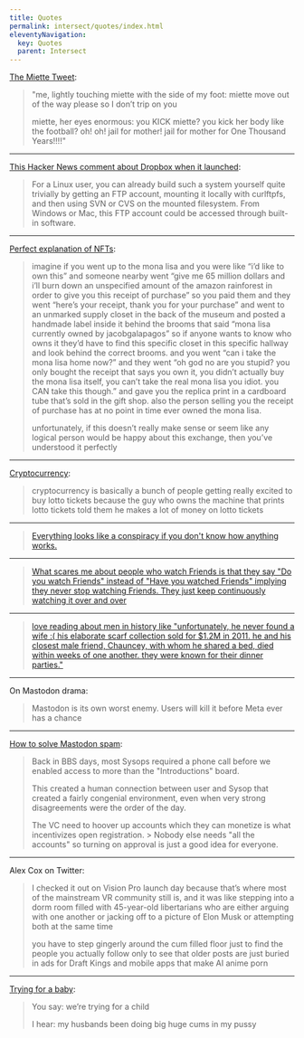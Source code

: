 ```yaml
---
title: Quotes
permalink: intersect/quotes/index.html
eleventyNavigation:
  key: Quotes
  parent: Intersect
---
```


[The Miette Tweet](https://twitter.com/tricialockwood/status/1108102037072433153?lang=en):

> "me, lightly touching miette with the side of my foot: miette move out of the way please so I don’t trip on you
> 
> miette, her eyes enormous: you KICK miette? you kick her body like the football? oh! oh! jail for mother! jail for mother for One Thousand Years!!!!"

---

[This Hacker News comment about Dropbox when it launched](https://news.ycombinator.com/item?id=9224):

> For a Linux user, you can already build such a system yourself quite trivially by getting an FTP account, mounting it locally with curlftpfs, and then using SVN or CVS on the mounted filesystem. From Windows or Mac, this FTP account could be accessed through built-in software.

---

[Perfect explanation of NFTs](https://queersamus.tumblr.com/post/649552477605249025):

> imagine if you went up to the mona lisa and you were like “i’d like to own this” and someone nearby went “give me 65 million dollars and i’ll burn down an unspecified amount of the amazon rainforest in order to give you this receipt of purchase” so you paid them and they went “here’s your receipt, thank you for your purchase” and went to an unmarked supply closet in the back of the museum and posted a handmade label inside it behind the brooms that said “mona lisa currently owned by jacobgalapagos” so if anyone wants to know who owns it they’d have to find this specific closet in this specific hallway and look behind the correct brooms. and you went “can i take the mona lisa home now?” and they went “oh god no are you stupid? you only bought the receipt that says you own it, you didn’t actually buy the mona lisa itself, you can’t take the real mona lisa you idiot. you CAN take this though.” and gave you the replica print in a cardboard tube that’s sold in the gift shop. also the person selling you the receipt of purchase has at no point in time ever owned the mona lisa.
>
> unfortunately, if this doesn’t really make sense or seem like any logical person would be happy about this exchange, then you’ve understood it perfectly

---

[Cryptocurrency](https://twitter.com/SaddestRobots/status/1511711771211571201):

> cryptocurrency is basically a bunch of people getting really excited to buy lotto tickets because the guy who owns the machine that prints lotto tickets told them he makes a lot of money on lotto tickets

---

> [Everything looks like a conspiracy if you don't know how anything works.](https://twitter.com/jpgftw/status/1433810574366838788)

---

> [What scares me about people who watch Friends is that they say "Do you watch Friends" instead of "Have you watched Friends" implying they never stop watching Friends. They just keep continuously watching it over and over](https://twitter.com/clintonio12/status/1075207271163015168)

---

> [love reading about men in history like "unfortunately, he never found a wife :( his elaborate scarf collection sold for $1.2M in 2011. he and his closest male friend, Chauncey, with whom he shared a bed, died within weeks of one another. they were known for their dinner parties."](https://twitter.com/calebsaysthings/status/1211747052079722503?lang=en)

---

On Mastodon drama:

> Mastodon is its own worst enemy. Users will kill it before Meta ever has a chance

---

[How to solve Mastodon spam](https://growers.social/@jpaskaruk/111953150154243985):

> Back in BBS days, most Sysops required a phone call before we enabled access to more than the "Introductions" board.
> 
> This created a human connection between user and Sysop that created a fairly congenial environment, even when very strong disagreements were the order of the day.
>
> The VC need to hoover up accounts which they can monetize is what incentivizes open registration. > Nobody else needs "all the accounts" so turning on approval is just a good idea for everyone.

---

Alex Cox on Twitter:

> I checked it out on Vision Pro launch day because that’s where most of the mainstream VR community still is, and it was like stepping into a dorm room filled with 45-year-old libertarians who are either arguing with one another or jacking off to a picture of Elon Musk or attempting both at the same time
>
> you have to step gingerly around the cum filled floor just to find the people you actually follow only to see that older posts are just buried in ads for Draft Kings and mobile apps that make AI anime porn

---


[Trying for a baby](https://twitter.com/ninaoyama/status/1084357877253300227?lang=en):

> You say: we’re trying for a child 
>
> I hear: my husbands been doing big huge cums in my pussy